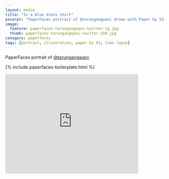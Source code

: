 ```yaml
---
layout: media
title: "In a blue dress shirt"
excerpt: "PaperFaces portrait of @tarungangwani drawn with Paper by 53 on an iPad."
image: 
  feature: paperfaces-tarungangwani-twitter-lg.jpg
  thumb: paperfaces-tarungangwani-twitter-150.jpg
category: paperfaces
tags: [portrait, illustration, paper by 53, time lapse]
---
```


PaperFaces portrait of [@tarungangwani](http://twitter.com/tarungangwani).

{% include paperfaces-boilerplate.html %}

<iframe width="420" height="315" src="http://www.youtube.com/embed/1Q6fjg5G_GA" frameborder="0"> </iframe>

